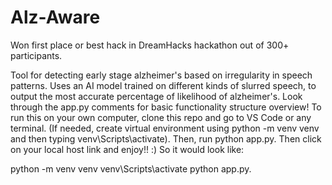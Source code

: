 # Alz-Aware
Won first place or best hack in DreamHacks hackathon out of 300+ participants.

Tool for detecting early stage alzheimer's based on irregularity in speech patterns. Uses an AI model trained on different kinds of slurred speech, to output the most accurate percentage
of likelihood of alzheimer's. 
Look through the app.py comments for basic functionality structure overview! To run this on your own computer, clone this repo and go to VS Code or any terminal. (If needed, create virtual environment using python -m venv venv and then typing venv\Scripts\activate). Then, run python app.py. Then click on your local host link and enjoy!! :) So it would look like:

  python -m venv venv
  venv\Scripts\activate
  python app.py.
